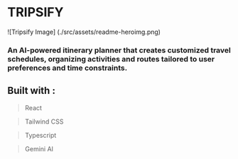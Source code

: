 # TRIPSIFY

![Tripsify Image]
(./src/assets/readme-heroimg.png)

### An AI-powered itinerary planner that creates customized travel schedules, organizing activities and routes tailored to user preferences and time constraints.

## Built with :

> React

> Tailwind CSS

> Typescript

> Gemini AI
